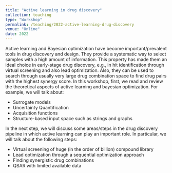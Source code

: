 ```yaml
---
title: "Active learning in drug discovery"
collection: teaching
type: "Workshop"
permalink: /teaching/2022-active-learning-drug-discovery
venue: "Online"
date: 2022
---
```


Active learning and Bayesian optimization have become important/prevalent tools in drug discovery and design. They provide a systematic way 
to select samples with a high amount of information. This property has made them an ideal choice in early-stage drug discovery, e.g., in hit identification 
through virtual screening and also lead optimization. Also, they can be used to search through usually very large drug combination space to find
drug pairs with the highest synergy score. In this workshop, first, we read and review the theoretical aspects of active learning and bayesian optimization. For example, we will talk about:

- Surrogate models
- Uncertainty Quantification
- Acquisition functions
- Structure-based input space such as strings and graphs

In the next step, we will discuss some areas/steps in the drug discovery pipeline in which active learning can play an important role. In particular, we will talk about the following steps:

- Virtual screening of huge (in the order of billion) compound library
- Lead optimization through a sequential optimization approach
- Finding synergistic drug combinations
- QSAR with limited available data
